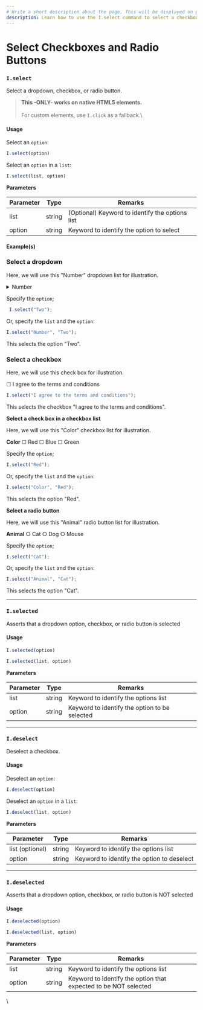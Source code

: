 ```yaml
---
# Write a short description about the page. This will be displayed on google search results.
description: Learn how to use the I.select command to select a checkbox or radio buttons in your UIlicious test.
---
```


# Select Checkboxes and Radio Buttons

### `I.select` <a href="#iselect" id="iselect"></a>

Select a dropdown, checkbox, or radio button.

> **This -ONLY- works on native HTML5 elements.**\
> \
> For custom elements, use `I.click` as a fallback.\
>

#### Usage <a href="#usage" id="usage"></a>

Select an `option`:

```javascript
I.select(option)
```

Select an `option` in a `list`:

```javascript
I.select(list, option)
```

**Parameters**

| Parameter | Type   | Remarks                                         |
| --------- | ------ | ----------------------------------------------- |
| list      | string | (Optional) Keyword to identify the options list |
| option    | string | Keyword to identify the option to select        |

#### Example(s) <a href="#examples" id="examples"></a>

### **Select a dropdown**

Here, we will use this "Number" dropdown list for illustration.

<details>

<summary>Number</summary>

One

Two

Three

</details>

Specify the `option`;

```javascript
 I.select("Two");
```

Or, specify the `list` and the `option`:

```javascript
I.select("Number", "Two");
```

This selects the option "Two".

### **Select a checkbox**

Here, we will use this check box for illustration.

&#x20;    ☐ I agree to the terms and conditions

```javascript
I.select("I agree to the terms and conditions");
```

This selects the checkbox "I agree to the terms and conditions".

**Select a check box in a checkbox list**

Here, we will use this "Color" checkbox list for illustration.

&#x20;    **Color**     ☐ Red  ☐ Blue  ☐ Green

Specify the `option`;

```javascript
I.select("Red");
```

Or, specify the `list` and the `option`:

```javascript
I.select("Color", "Red");
```

This selects the option "Red".

**Select a radio button**

Here, we will use this "Animal" radio button list for illustration.

&#x20;     **Animal**    ○ Cat ○ Dog ○ Mouse

Specify the `option`;

```javascript
I.select("Cat");
```

Or, specify the `list` and the `option`:

```javascript
I.select("Animal", "Cat");
```

This selects the option "Cat".

***

### `I.selected` <a href="#iselected" id="iselected"></a>

Asserts that a dropdown option, checkbox, or radio button is selected

#### Usage <a href="#usage" id="usage"></a>

```javascript
I.selected(option)
```

```javascript
I.selected(list, option)
```

**Parameters**

| Parameter | Type   | Remarks                                       |
| --------- | ------ | --------------------------------------------- |
| list      | string | Keyword to identify the options list          |
| option    | string | Keyword to identify the option to be selected |

***

### `I.deselect` <a href="#ideselect" id="ideselect"></a>

Deselect a checkbox.

#### Usage <a href="#usage" id="usage"></a>

Deselect an `option`:

```javascript
I.deselect(option)
```

Deselect an `option` in a `list`:

```javascript
I.deselect(list, option)
```

**Parameters**

| Parameter       | Type   | Remarks                                    |
| --------------- | ------ | ------------------------------------------ |
| list (optional) | string | Keyword to identify the options list       |
| option          | string | Keyword to identify the option to deselect |

***

### `I.deselected` <a href="#ideselected" id="ideselected"></a>

Asserts that a dropdown option, checkbox, or radio button is NOT selected

#### Usage <a href="#usage" id="usage"></a>

```javascript
I.deselected(option)
```

```javascript
I.deselected(list, option)
```

**Parameters**

| Parameter | Type   | Remarks                                                         |
| --------- | ------ | --------------------------------------------------------------- |
| list      | string | Keyword to identify the options list                            |
| option    | string | Keyword to identify the option that expected to be NOT selected |

\
